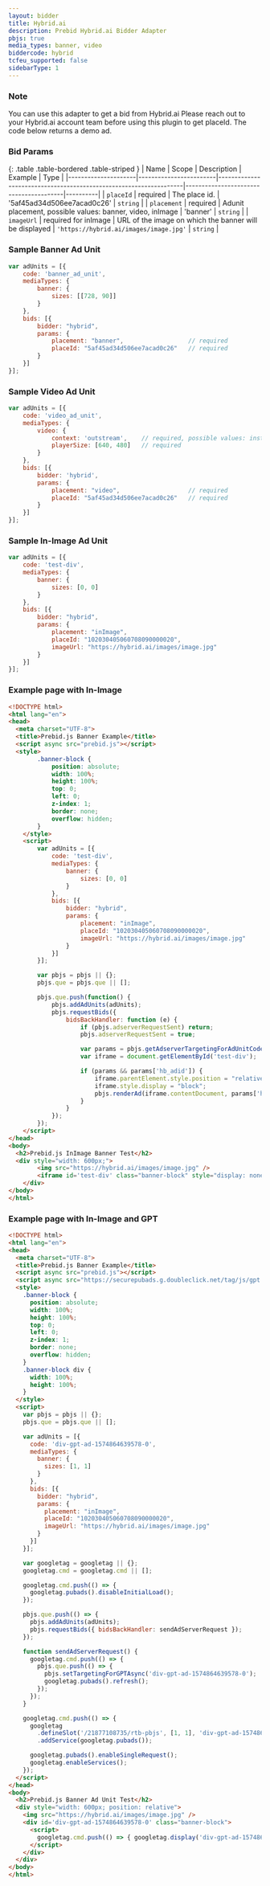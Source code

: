 ```yaml
---
layout: bidder
title: Hybrid.ai
description: Prebid Hybrid.ai Bidder Adapter
pbjs: true
media_types: banner, video
biddercode: hybrid
tcfeu_supported: false
sidebarType: 1
---
```


### Note

You can use this adapter to get a bid from Hybrid.ai
Please reach out to your Hybrid.ai account team before using this plugin to get placeId.
The code below returns a demo ad.

### Bid Params

{: .table .table-bordered .table-striped }
| Name                | Scope                  | Description                                                       | Example                                | Type     |
|---------------------|------------------------|-------------------------------------------------------------------|----------------------------------------|----------|
| `placeId`           | required               | The place id.                                                     | '5af45ad34d506ee7acad0c26'             | `string` |
| `placement`         | required               | Adunit placement, possible values: banner, video, inImage         | 'banner'                               | `string` |
| `imageUrl`          | required for inImage   | URL of the image on which the banner will be displayed            | `'https://hybrid.ai/images/image.jpg'` | `string` |

### Sample Banner Ad Unit

```js
var adUnits = [{
    code: 'banner_ad_unit',
    mediaTypes: {
        banner: {
            sizes: [[728, 90]]
        }
    },
    bids: [{
        bidder: "hybrid",
        params: {
            placement: "banner",                  // required
            placeId: "5af45ad34d506ee7acad0c26"   // required
        }
    }]
}];
```

### Sample Video Ad Unit

```js
var adUnits = [{
    code: 'video_ad_unit',
    mediaTypes: {
        video: {
            context: 'outstream',    // required, possible values: instream, outstream 
            playerSize: [640, 480]   // required
        }
    },
    bids: [{
        bidder: 'hybrid',
        params: {
            placement: "video",                   // required
            placeId: "5af45ad34d506ee7acad0c26"   // required
        }
    }]
}];
```

### Sample In-Image Ad Unit

```js
var adUnits = [{
    code: 'test-div',
    mediaTypes: {
        banner: {
            sizes: [0, 0]
        }
    },
    bids: [{
        bidder: "hybrid",
        params: {
            placement: "inImage",
            placeId: "102030405060708090000020",
            imageUrl: "https://hybrid.ai/images/image.jpg"
        }
    }]
}];
```

### Example page with In-Image

```html
<!DOCTYPE html>
<html lang="en">
<head>
  <meta charset="UTF-8">
  <title>Prebid.js Banner Example</title>
  <script async src="prebid.js"></script>
  <style>
        .banner-block {
            position: absolute;
            width: 100%;
            height: 100%;
            top: 0;
            left: 0;
            z-index: 1;
            border: none;
            overflow: hidden;
        }
    </style>
    <script>
        var adUnits = [{
            code: 'test-div',
            mediaTypes: {
                banner: {
                    sizes: [0, 0]
                }
            },
            bids: [{
                bidder: "hybrid",
                params: {
                    placement: "inImage",
                    placeId: "102030405060708090000020",
                    imageUrl: "https://hybrid.ai/images/image.jpg"
                }
            }]
        }];

        var pbjs = pbjs || {};
        pbjs.que = pbjs.que || [];

        pbjs.que.push(function() {
            pbjs.addAdUnits(adUnits);
            pbjs.requestBids({
                bidsBackHandler: function (e) {
                    if (pbjs.adserverRequestSent) return;
                    pbjs.adserverRequestSent = true;

                    var params = pbjs.getAdserverTargetingForAdUnitCode("test-div");
                    var iframe = document.getElementById('test-div');

                    if (params && params['hb_adid']) {
                        iframe.parentElement.style.position = "relative";
                        iframe.style.display = "block";
                        pbjs.renderAd(iframe.contentDocument, params['hb_adid']);
                    }
                }
            });
        });
    </script>
</head>
<body>
  <h2>Prebid.js InImage Banner Test</h2>
  <div style="width: 600px;">
        <img src="https://hybrid.ai/images/image.jpg" />
        <iframe id='test-div' class="banner-block" style="display: none;"></iframe>
    </div>
</body>
</html>
```

### Example page with In-Image and GPT

```html
<!DOCTYPE html>
<html lang="en">
<head>
  <meta charset="UTF-8">
  <title>Prebid.js Banner Example</title>
  <script async src="prebid.js"></script>
  <script async src="https://securepubads.g.doubleclick.net/tag/js/gpt.js"></script>
  <style>
    .banner-block {
      position: absolute;
      width: 100%;
      height: 100%;
      top: 0;
      left: 0;
      z-index: 1;
      border: none;
      overflow: hidden;
    }
    .banner-block div {
      width: 100%;
      height: 100%;
    }
  </style>
  <script>
    var pbjs = pbjs || {};
    pbjs.que = pbjs.que || [];

    var adUnits = [{
      code: 'div-gpt-ad-1574864639578-0',
      mediaTypes: {
        banner: {
          sizes: [1, 1]
        }
      },
      bids: [{
        bidder: "hybrid",
        params: {
          placement: "inImage",
          placeId: "102030405060708090000020",
          imageUrl: "https://hybrid.ai/images/image.jpg"
        }
      }]
    }];

    var googletag = googletag || {};
    googletag.cmd = googletag.cmd || [];

    googletag.cmd.push(() => {
      googletag.pubads().disableInitialLoad();
    });

    pbjs.que.push(() => {
      pbjs.addAdUnits(adUnits);
      pbjs.requestBids({ bidsBackHandler: sendAdServerRequest });
    });

    function sendAdServerRequest() {
      googletag.cmd.push(() => {
        pbjs.que.push(() => {
          pbjs.setTargetingForGPTAsync('div-gpt-ad-1574864639578-0');
          googletag.pubads().refresh();
        });
      });
    }

    googletag.cmd.push(() => {
      googletag
        .defineSlot('/21877108735/rtb-pbjs', [1, 1], 'div-gpt-ad-1574864639578-0')
        .addService(googletag.pubads());

      googletag.pubads().enableSingleRequest();
      googletag.enableServices();
    });
  </script>
</head>
<body>
  <h2>Prebid.js Banner Ad Unit Test</h2>
  <div style="width: 600px; position: relative">
    <img src="https://hybrid.ai/images/image.jpg" />
    <div id='div-gpt-ad-1574864639578-0' class="banner-block">
      <script>
        googletag.cmd.push(() => { googletag.display('div-gpt-ad-1574864639578-0'); });
      </script>
    </div>
  </div>
</body>
</html>
```
